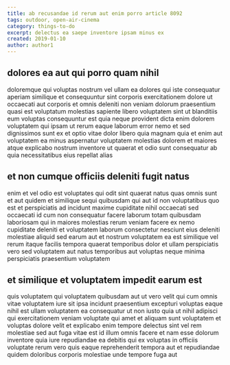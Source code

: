 ```yaml
---
title: ab recusandae id rerum aut enim porro article 8092
tags: outdoor, open-air-cinema
category: things-to-do
excerpt: delectus ea saepe inventore ipsam minus ex
created: 2019-01-10
author: author1
---
```


## dolores ea aut qui porro quam nihil

doloremque qui voluptas nostrum vel ullam ea dolores qui iste consequatur aperiam similique et consequuntur sint corporis exercitationem dolore ut occaecati aut corporis et omnis deleniti non veniam dolorum praesentium quasi est voluptatum molestias sapiente libero voluptatem sint ut blanditiis eum voluptas consequuntur est quia neque provident dicta enim dolorem voluptatem qui ipsam ut rerum eaque laborum error nemo et sed dignissimos sunt ex et optio vitae dolor libero quia magnam quia et enim aut voluptatem ea minus aspernatur voluptatem molestias dolorem et maiores atque explicabo nostrum inventore ut quaerat et odio sunt consequatur ab quia necessitatibus eius repellat alias

## et non cumque officiis deleniti fugit natus

enim et vel odio est voluptates qui odit sint quaerat natus quas omnis sunt et aut quidem et similique sequi quibusdam qui aut id non voluptatibus quo est et perspiciatis ad incidunt maxime cupiditate nihil occaecati sed occaecati id cum non consequatur facere laborum totam quibusdam laboriosam qui in maiores molestias rerum veniam facere ex nemo cupiditate deleniti et voluptatem laborum consectetur nesciunt eius deleniti molestiae aliquid sed earum aut et nostrum voluptatem ea est similique vel rerum itaque facilis tempora quaerat temporibus dolor et ullam perspiciatis vero sed voluptatem aut natus temporibus aut voluptas neque minima perspiciatis praesentium voluptatem

## et similique et voluptatem impedit earum est

quis voluptatem qui voluptatem quibusdam aut ut vero velit qui cum omnis vitae voluptatem iure sit ipsa incidunt praesentium excepturi voluptas eaque nihil est ullam voluptatem ea consequatur ut non iusto quia ut nihil adipisci qui exercitationem veniam voluptate qui amet et aliquam sunt voluptatem et voluptas dolore velit et explicabo enim tempore delectus sint vel rem molestiae sed aut fuga vitae est id illum omnis facere et nam esse dolorum inventore quia iure repudiandae ea debitis qui ex voluptas in officiis voluptate rerum vero quis eaque reprehenderit tempora aut et repudiandae quidem doloribus corporis molestiae unde tempore fuga aut
